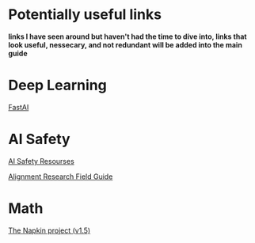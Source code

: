 # Potentially useful links

**links I have seen around but haven't had the time to dive into, links that look useful, nessecary, and not redundant will be added into the main guide**

# Deep Learning
[FastAI](https://www.fast.ai/)


# AI Safety
[AI Safety Resourses](https://vkrakovna.wordpress.com/ai-safety-resources/#project_ideas)

[Alignment Research Field Guide](https://www.alignmentforum.org/posts/PqMT9zGrNsGJNfiFR/alignment-research-field-guide)



# Math 
[The Napkin project (v1.5)](https://web.evanchen.cc/napkin.html)
